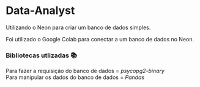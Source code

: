 # Data-Analyst
Utilizando o Neon para criar um banco de dados simples.

Foi utilizado o Google Colab para conectar a um banco de dados no Neon.


### Bibliotecas utlizadas 📚
Para fazer a requisição do banco de dados = *psycopg2-binary*<br/>
Para manipular os dados do banco de dados = *Pandas*
